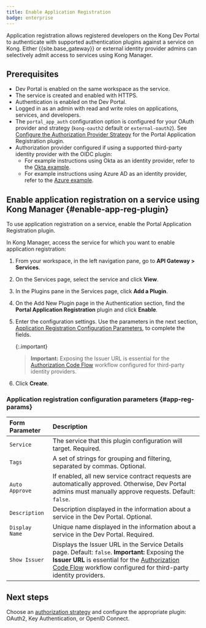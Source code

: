 ```yaml
---
title: Enable Application Registration
badge: enterprise
---
```


Application registration allows registered developers on the Kong Dev Portal to
authenticate with supported authentication plugins against a service on Kong. 
Either {{site.base_gateway}} or external identity provider admins can selectively 
admit access to services using Kong Manager.

## Prerequisites

* Dev Portal is enabled on the same workspace as the service.
* The service is created and enabled with HTTPS.
* Authentication is enabled on the Dev Portal.
* Logged in as an admin with read and write roles on applications, services, and
  developers.
* The `portal_app_auth` configuration option is configured for your OAuth provider
  and strategy (`kong-oauth2` default or `external-oauth2`). See
[Configure the Authorization Provider Strategy](/gateway/{{page.kong_version}}/kong-enterprise/dev-portal/applications/auth-provider-strategy) for the Portal Application Registration plugin.
* Authorization provider configured if using a supported third-party
  identity provider with the OIDC plugin:
  * For example instructions using Okta as an identity provider, refer to the
    [Okta example](/gateway/{{page.kong_version}}/kong-enterprise/dev-portal/authentication/okta-config/).
  * For example instructions using Azure AD as an identity provider, refer to the
    [Azure example](/gateway/{{page.kong_version}}/kong-enterprise/dev-portal/authentication/azure-oidc-config/).

## Enable application registration on a service using Kong Manager {#enable-app-reg-plugin}

To use application registration on a service, enable the Portal Application Registration
plugin.

In Kong Manager, access the service for which you want to enable application registration:

1. From your workspace, in the left navigation pane, go to **API Gateway > Services**.
2. On the Services page, select the service and click **View**.
3. In the Plugins pane in the Services page, click **Add a Plugin**.
4. On the Add New Plugin page in the Authentication section, find the
   **Portal Application Registration** plugin and click **Enable**.

5. Enter the configuration settings. Use the parameters in the next section,
   [Application Registration Configuration Parameters](#application-registration-configuration-parameters),
   to complete the fields.

   {:.important}
   > **Important:** Exposing the Issuer URL is essential for the
   [Authorization Code Flow](/gateway/{{page.kong_version}}/kong-enterprise/dev-portal/authentication/3rd-party-oauth/#ac-flow)
   workflow configured for third-party identity providers.

6. Click **Create**.

### Application registration configuration parameters {#app-reg-params}

| Form Parameter | Description                                                                       |
|:---------------|:----------------------------------------------------------------------------------|
| `Service` | The service that this plugin configuration will target. Required. |
| `Tags` | A set of strings for grouping and filtering, separated by commas. Optional. |
| `Auto Approve` | If enabled, all new service contract requests are automatically approved. Otherwise, Dev Portal admins must manually approve requests. Default: `false`. |
| `Description` | Description displayed in the information about a service in the Dev Portal. Optional. |
| `Display Name` | Unique name displayed in the information about a service in the Dev Portal. Required. |
| `Show Issuer` | Displays the Issuer URL in the Service Details page. Default: `false`. **Important:** Exposing the **Issuer URL** is essential for the [Authorization Code Flow](/gateway/{{page.kong_version}}/kong-enterprise/dev-portal/authentication/3rd-party-oauth/#ac-flow) workflow configured for third-party identity providers. |

## Next steps

Choose an [authorization strategy](/gateway/{{page.kong_version}}/kong-enterprise/dev-portal/applications/auth-provider-strategy/) 
and configure the appropriate plugin: OAuth2, Key Authentication, or OpenID Connect.
